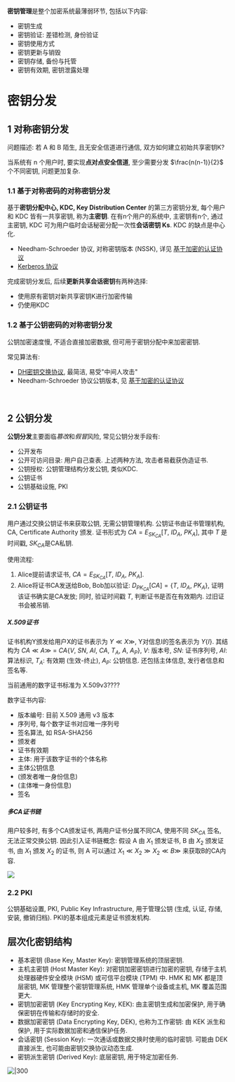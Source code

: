**密钥管理**是整个加密系统最薄弱环节, 包括以下内容:
- 密钥生成
- 密钥验证: 差错检测, 身份验证
- 密钥使用方式
- 密钥更新与销毁
- 密钥存储, 备份与托管
- 密钥有效期, 密钥泄露处理

# 密钥分发

## 1 对称密钥分发

问题描述: 若 A 和 B 陌生, 且无安全信道进行通信, 双方如何建立初始共享密钥K?

当系统有 n 个用户时, 要实现**点对点安全信道**, 至少需要分发 $\frac{n(n-1)}{2}$ 个不同密钥, 问题更加复杂. 

### 1.1 基于对称密码的对称密钥分发

基于**密钥分配中心, KDC, Key Distribution Center** 的第三方密钥分发, 每个用户和 KDC 皆有一共享密钥, 称为**主密钥**. 在有n个用户的系统中, 主密钥有n个, 通过主密钥, KDC 可为用户临时会话秘密分配一次性**会话密钥 Ks**. KDC 的缺点是中心化.

- Needham-Schroeder 协议, 对称密钥版本 (NSSK), 详见 [基于加密的认证协议](认证协议/基于加密的认证协议.md)
- [Kerberos 协议](认证的密钥协商协议/Kerberos%20协议.md)

完成密钥分发后, 后续**更新共享会话密钥**有两种选择:
- 使用原有密钥对新共享密钥K进行加密传输
- 仍使用KDC

### 1.2 基于公钥密码的对称密钥分发

公钥加密速度慢, 不适合直接加密数据, 但可用于密钥分配中来加密密钥.

常见算法有:
-  [DH密钥交换协议](../公钥密码/DiffieHellman-密钥交换.md), 最简洁, 易受"中间人攻击"
- Needham-Schroeder 协议公钥版本, 见 [基于加密的认证协议](认证协议/基于加密的认证协议.md)

<br>

## 2 公钥分发

**公钥分发**主要面临*篡改*和*假冒*风险, 常见公钥分发手段有:
- 公开发布
- 公开可访问目录: 用户自己查表. 上述两种方法, 攻击者易截获伪造证书.
- 公钥授权: 公钥管理结构分发公钥, 类似KDC.
- 公钥证书
- 公钥基础设施, PKI

### 2.1 公钥证书

用户通过交换公钥证书来获取公钥, 无需公钥管理机构. 公钥证书由证书管理机构, CA, Certificate Authority 颁发. 证书形式为 $CA=E_{SK_{CA}}[T,\ ID_{A},\ PK_{A} ]$, 其中 $T$ 是时间戳, $SK_{CA}$是CA私钥.

使用流程:  
1. Alice提前请求证书, $CA=E_{SK_{CA}}[T,\ ID_{A},\ PK_{A} ]$.
2. Alice将证书CA发送给Bob, Bob加以验证: $D_{PK_{CA}}[CA]=\{T,\ ID_{A},\ PK_{A}\}$, 证明该证书确实是CA发放; 同时, 验证时间戳 $T$, 判断证书是否在有效期内. 过旧证书会被吊销.

##### X.509证书

证书机构Y颁发给用户X的证书表示为 $Y\ll X\gg$, Y对信息I的签名表示为 $Y\{I\}$. 其结构为 $CA\ll A\gg\ =\ CA\{V,\ SN,\ AI,\ CA,\ T_{A},\ A,\ A_{P}\}$, $V$: 版本号, $SN$: 证书序列号, $AI$: 算法标识, $T_{A}$: 有效期 (生效-终止), $A_{P}$: 公钥信息. 还包括主体信息, 发行者信息和签名等.

当前通用的数字证书标准为 X.509v3????

数字证书内容:
- 版本编号: 目前 X.509 通用 v3 版本
- 序列号, 每个数字证书对应唯一序列号
- 签名算法, 如 RSA-SHA256
- 颁发者
- 证书有效期
- 主体: 用于该数字证书的个体名称
- 主体公钥信息
- (颁发者唯一身份信息)
- (主体唯一身份信息)
- 签名

##### 多CA证书链

用户较多时, 有多个CA颁发证书, 两用户证书分属不同CA, 使用不同 $SK_{CA}$ 签名, 无法正常交换公钥. 因此引入证书链概念: 假设 A 由 $X_{1}$ 颁发证书, B 由 $X_{2}$ 颁发证书, 由 $X_{1}$ 颁发 $X_{2}$ 的证书, 则 A 可以通过 $X_{1}\ll X_{2}\gg X_{2}\ll B\gg$ 来获取B的CA内容.

![](../../../attach/Pasted%20image%2020240401101015.png)


### 2.2 PKI

公钥基础设置, PKI, Public Key Infrastructure, 用于管理公钥 (生成, 认证, 存储, 安装, 撤销归档). PKI的基本组成元素是证书颁发机构.

## 层次化密钥结构

- 基本密钥 (Base Key, Master Key): 密钥管理系统的顶层密钥.
- 主机主密钥 (Host Master Key): 对密钥加密密钥进行加密的密钥, 存储于主机处理器硬件安全模块 (HSM) 或可信平台模块 (TPM) 中.
	HMK 和 MK 都是顶层密钥, MK 管理整个密钥管理系统, HMK 管理单个设备或主机, MK 覆盖范围更大.
- 密钥加密密钥 (Key Encrypting Key, KEK): 由主密钥生成和加密保护, 用于确保密钥在传输和存储时的安全.
- 数据加密密钥 (Data Encrypting Key, DEK), 也称为工作密钥: 由 KEK 派生和保护, 用于实际数据加密和通信保护任务.
- 会话密钥 (Session Key): 一次通话或数据交换时使用的临时密钥. 可能由 DEK 直接派生, 也可能由密钥交换协议动态生成.
- 密钥派生密钥 (Derived Key): 底层密钥, 用于特定加密任务.

![|300](../../../attach/密码学_层次化密钥管理.png)